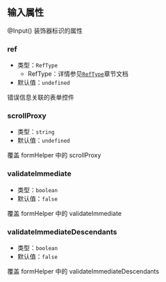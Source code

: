 ## 输入属性

@Input() 装饰器标识的属性

### ref

- 类型：`RefType`
  - RefType：详情参见[`RefType`](appendix#reftype)章节文档
- 默认值：`undefined`

错误信息关联的表单控件

### scrollProxy

- 类型：`string`
- 默认值：`undefined`

覆盖 formHelper 中的 scrollProxy

### validateImmediate

- 类型：`boolean`
- 默认值：`false`

覆盖 formHelper 中的 validateImmediate

### validateImmediateDescendants

- 类型：`boolean`
- 默认值：`false`

覆盖 formHelper 中的 validateImmediateDescendants